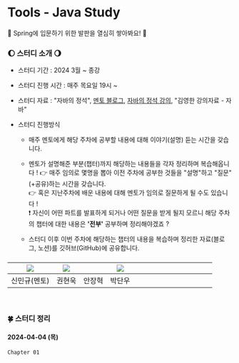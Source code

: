 # Tools - Java Study
🐣 Spring에 입문하기 위한 발판을 열심히 쌓아봐요! 🐥

### 🌔 스터디 소개 🌖
* 스터디 기간 : 2024 3월 ~ 종강

* 스터디 진행 시간 : 매주 목요일 19시 ~

* 스터디 자료 : "자바의 정석", [멘토 블로그](https://ukym-tistory.tistory.com/category/%08Study/Study%20%3C%EC%9E%90%EB%B0%94%EC%9D%98%20%EC%A0%95%EC%84%9D%3E), [자바의 정석 강의](https://www.youtube.com/watch?v=oJlCC1DutbA&list=PLW2UjW795-f6xWA2_MUhEVgPauhGl3xIp), "김영한 강의자료 - 자바"

* 스터디 진행방식
  * 매주 멘토에게 해당 주차에 공부할 내용에 대해 이야기(설명) 듣는 시간을 갖습니다. <br>

  * 멘토가 설명해준 부분(챕터)까지 해당하는 내용들을 각자 정리하며 복습해옵니다 !
  👉 매주 임의로 몇명을 뽑아 이전 주차에 공부한 것들을 "설명"하고 "질문"(+공유)하는 시간을 갖습니다. <br>
  👉 혹은 지난주차에 배운 내용에 대해 멘토가 임의로 질문하게 될 수도 있습니다 ! <br>
  ❗ 자신이 어떤 파트를 발표하게 되거나 어떤 질문을 받게 될지 모르니 해당 주차의 챕터에 대한 내용은 **'전부'** 공부하며 정리해야겠죠 ? <br>

  * 스터디 이후 이번 주차에 해당하는 챕터의 내용을 복습하며 정리한 자료(블로그, 노션)를 깃허브(GitHub)에 공유합니다.

### 
|[<img src="https://github.com/UykM.png">](https://github.com/UykM)|[<img src="https://github.com/woogie01.png">](https://github.com/woogie01)| |[<img src="https://github.com/Parkdanwoo.png">](https://github.com/Parkdanwoo)| | | | | | | | | | | |
|:---:|:---:|:---:|:---:|:---:|:---:|:---:|:---:|:---:|:---:|:---:|:---:|:---:|:---:|:---:
신민규(멘토)|권현욱|안장혁|박단우|

<br>

### 🍀 스터디 정리

#### 2024-04-04 (목)
```
Chapter 01
```
